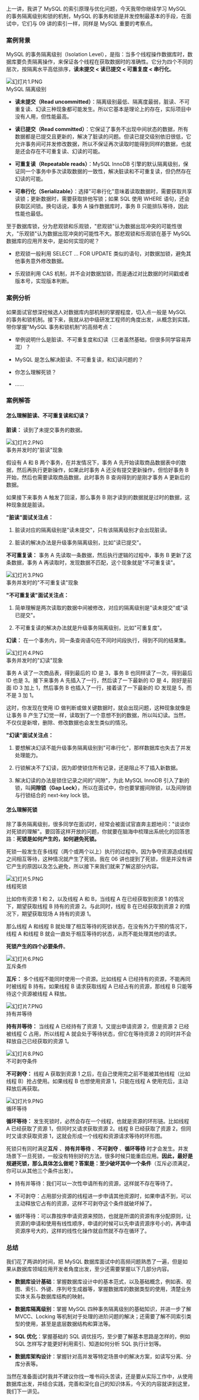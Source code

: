 上一讲，我讲了 MySQL 的索引原理与优化问题，今天我带你继续学习 MySQL 的事务隔离级别和锁的机制，MySQL 的事务和锁是并发控制最基本的手段，在面试中，它们与 09 讲的索引一样，同样是 MySQL 重要的考察点。

### 案例背景

MySQL 的事务隔离级别（Isolation Level），是指：当多个线程操作数据库时，数据库要负责隔离操作，来保证各个线程在获取数据时的准确性。它分为四个不同的层次，按隔离水平高低排序，**读未提交 \< 读已提交 \< 可重复度 \< 串行化**。

![幻灯片1.PNG](https://s0.lgstatic.com/i/image2/M01/0C/06/CgpVE2AXOh2AEXQqAACGXaq3WXI045.PNG)  
MySQL 隔离级别

* **读未提交（Read uncommitted）**：隔离级别最低、隔离度最弱，脏读、不可重复读、幻读三种现象都可能发生。所以它基本是理论上的存在，实际项目中没有人用，但性能最高。

* **读已提交（Read committed）**：它保证了事务不出现中间状态的数据，所有数据都是已提交且更新的，解决了脏读的问题。但读已提交级别依旧很低，它允许事务间可并发修改数据，所以不保证再次读取时能得到同样的数据，也就是还会存在不可重复读、幻读的可能。

* **可重复读（Repeatable reads）**：MySQL InnoDB 引擎的默认隔离级别，保证同一个事务中多次读取数据的一致性，解决脏读和不可重复读，但仍然存在幻读的可能。

* **可串行化（Serializable）**：选择"可串行化"意味着读取数据时，需要获取共享读锁；更新数据时，需要获取排他写锁；如果 SQL 使用 WHERE 语句，还会获取区间锁。换句话说，事务 A 操作数据库时，事务 B 只能排队等待，因此性能也最低。

至于数据库锁，分为悲观锁和乐观锁，"悲观锁"认为数据出现冲突的可能性很大，"乐观锁"认为数据出现冲突的可能性不大。那悲观锁和乐观锁在基于 MySQL 数据库的应用开发中，是如何实现的呢？

* 悲观锁一般利用 SELECT ... FOR UPDATE 类似的语句，对数据加锁，避免其他事务意外修改数据。

* 乐观锁利用 CAS 机制，并不会对数据加锁，而是通过对比数据的时间戳或者版本号，实现版本判断。

### 案例分析

如果面试官想深挖候选人对数据库内部机制的掌握程度，切入点一般是 MySQL 的事务和锁机制。接下来，我就从初中级研发工程师的角度出发，从概念到实践，带你掌握"MySQL 事务和锁机制"的高频考点：

* 举例说明什么是脏读、不可重复度和幻读（三者虽然基础，但很多同学容易弄混）？

* MySQL 是怎么解决脏读、不可重复读，和幻读问题的？

* 你怎么理解死锁？

* ......

### 案例解答

#### 怎么理解脏读、不可重复读和幻读？

**脏读：** 读到了未提交事务的数据。

![幻灯片2.PNG](https://s0.lgstatic.com/i/image2/M01/0C/06/CgpVE2AXOj6AUNXEAABi4cEeRxY560.PNG)  
事务并发时的"脏读"现象

假设有 A 和 B 两个事务，在并发情况下，事务 A 先开始读取商品数据表中的数据，然后再执行更新操作，如果此时事务 A 还没有提交更新操作，但恰好事务 B 开始，然后也需要读取商品数据，此时事务 B 查询得到的是刚才事务 A 更新后的数据。

如果接下来事务 A 触发了回滚，那么事务 B 刚才读到的数据就是过时的数据，这种现象就是脏读。

**"脏读"面试关注点：**

1. 脏读对应的隔离级别是"读未提交"，只有该隔离级别才会出现脏读。

2. 脏读的解决办法是升级事务隔离级别，比如"读已提交"。

**不可重复读：** 事务 A 先读取一条数据，然后执行逻辑的过程中，事务 B 更新了这条数据，事务 A 再读取时，发现数据不匹配，这个现象就是"不可重复读"。

![幻灯片3.PNG](https://s0.lgstatic.com/i/image2/M01/0C/04/Cip5yGAXOmGAcCNlAABpFaU7YQ8179.PNG)  
事务并发时的"不可重复读"现象

**"不可重复读"面试关注点：**

1. 简单理解是两次读取的数据中间被修改，对应的隔离级别是"读未提交"或"读已提交"。

2. 不可重复读的解决办法就是升级事务隔离级别，比如"可重复度"。

**幻读：** 在一个事务内，同一条查询语句在不同时间段执行，得到不同的结果集。

![幻灯片4.PNG](https://s0.lgstatic.com/i/image2/M01/0C/04/Cip5yGAXOnSASsgQAABza2XSHV0638.PNG)  
事务并发时的"幻读"现象

事务 A 读了一次商品表，得到最后的 ID 是 3，事务 B 也同样读了一次，得到最后 ID 也是 3。接下来事务 A 先插入了一行，然后读了一下最新的 ID 是 4，刚好是前面 ID 3 加上 1，然后事务 B 也插入了一行，接着读了一下最新的 ID 发现是 5，而不是 3 加 1。

这时，你发现在使用 ID 做判断或做关键数据时，就会出现问题，这种现象就像是让事务 B 产生了幻觉一样，读取到了一个意想不到的数据，所以叫幻读。当然，不仅仅是新增，删除、修改数据也会发生类似的情况。

**"幻读"面试关注点：**

1. 要想解决幻读不能升级事务隔离级别到"可串行化"，那样数据库也失去了并发处理能力。

2. 行锁解决不了幻读，因为即使锁住所有记录，还是阻止不了插入新数据。

3. 解决幻读的办法是锁住记录之间的"间隙"，为此 MySQL InnoDB 引入了新的锁，叫**间隙锁（Gap Lock）**，所以在面试中，你也要掌握间隙锁，以及间隙锁与行锁结合的 next-key lock 锁。

#### 怎么理解死锁

除了事务隔离级别，很多同学在面试时，经常会被面试官直奔主题地问："谈谈你对死锁的理解"。要回答这样开放的问题，你就要在脑海中梳理出系统化的回答思路：**死锁是如何产生的，如何避免死锁。**

死锁一般发生在多线程（两个或两个以上）执行的过程中。因为争夺资源造成线程之间相互等待，这种情况就产生了死锁。我在 06 讲也提到了死锁，但是并没有讲它产生的原因以及怎么避免，所以接下来我们就来了解这部分内容。

![幻灯片5.PNG](https://s0.lgstatic.com/i/image2/M01/0C/06/CgpVE2AXOoeAIPuHAABkdI2Blp4721.PNG)  
线程死锁

比如你有资源 1 和 2，以及线程 A 和 B，当线程 A 在已经获取到资源 1 的情况下，期望获取线程 B 持有的资源 2。与此同时，线程 B 在已经获取到资源 2 的情况下，期望获取现场 A 持有的资源 1。

那么线程 A 和线程 B 就处理了相互等待的死锁状态，在没有外力干预的情况下，线程 A 和线程 B 就会一直处于相互等待的状态，从而不能处理其他的请求。

**死锁产生的四个必要条件**。

![幻灯片6.PNG](https://s0.lgstatic.com/i/image2/M01/0C/06/CgpVE2AXOpyAODwtAABTGjPzh6k531.PNG)  
互斥条件

**互斥：** 多个线程不能同时使用一个资源。比如线程 A 已经持有的资源，不能再同时被线程 B 持有。如果线程 B 请求获取线程 A 已经占有的资源，那线程 B 只能等待这个资源被线程 A 释放。

![幻灯片7.PNG](https://s0.lgstatic.com/i/image2/M01/0C/04/Cip5yGAXOq-AF8jDAABSSEnH3dk920.PNG)  
持有并等待

**持有并等待：** 当线程 A 已经持有了资源 1，又提出申请资源 2，但是资源 2 已经被线程 C 占用，所以线程 A 就会处于等待状态，但它在等待资源 2 的同时并不会释放自己已经获取的资源 1。

![幻灯片8.PNG](https://s0.lgstatic.com/i/image2/M01/0C/04/Cip5yGAXOsCAA25rAABO_a-VNXU420.PNG)  
不可剥夺条件

**不可剥夺：** 线程 A 获取到资源 1 之后，在自己使用完之前不能被其他线程（比如线程 B）抢占使用。如果线程 B 也想使用资源 1，只能在线程 A 使用完后，主动释放后再获取。

![幻灯片9.PNG](https://s0.lgstatic.com/i/image2/M01/0C/06/CgpVE2AXOtuAdm_UAABSLZeUVA0081.PNG)  
循环等待

**循环等待：** 发生死锁时，必然会存在一个线程，也就是资源的环形链。比如线程 A 已经获取了资源 1，但同时又请求获取资源 2。线程 B 已经获取了资源 2，但同时又请求获取资源 1，这就会形成一个线程和资源请求等待的环形图。

死锁只有同时满足**互斥** 、**持有并等待** 、**不可剥夺** 、**循环等待** 时才会发生。并发场景下一旦死锁，一般没有特别好的方法，很多时候只能重启应用。**因此，最好是规避死锁，那么具体怎么做呢？答案是：至少破坏其中一个条件**（互斥必须满足，你可以从其他三个条件出发）。

* 持有并等待：我们可以一次性申请所有的资源，这样就不存在等待了。

* 不可剥夺：占用部分资源的线程进一步申请其他资源时，如果申请不到，可以主动释放它占有的资源，这样不可剥夺这个条件就破坏掉了。

* 循环等待：可以靠按序申请资源来预防，也就是所谓的资源有序分配原则，让资源的申请和使用有线性顺序，申请的时候可以先申请资源序号小的，再申请资源序号大的，这样的线性化操作就自然就不存在循环了。

### 总结

我们花了两讲的时间，把 MySQL 数据库面试中的高频问题熟悉了一遍，但是如果从数据库领域应用开发者角度出发，至少还需要掌握以下几部分内容。

* **数据库设计基础**：掌握数据库设计中的基本范式，以及基础概念，例如表、视图、索引、外键、序列号生成器等，掌握数据库的数据类型的使用，清楚业务实体关系与数据库结构的映射。

* **数据库隔离级别**：掌握 MySQL 四种事务隔离级别的基础知识，并进一步了解 MVCC、Locking 等机制对于处理的进阶问题的解决；还需要了解不同索引类型的使用，甚至是底层数据结构和算法等。

* **SQL 优化**：掌握基础的 SQL 调优技巧，至少要了解基本思路是怎样的，例如 SQL 怎样写才能更好利用索引、知道如何分析 SQL 执行计划等。

* **数据库架构设计**：掌握针对高并发等特定场景中的解决方案，如读写分离、分库分表等。

当然在准备面试时我并不建议你找一堆书闷头苦读，还是要从实际工作中，从使用数据库出发，并结合实践，完善和深化自己的知识体系，今天的内容就讲到这里，我们下一讲见。
